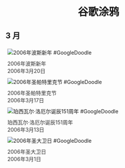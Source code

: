 
<h1 align="center"> 谷歌涂鸦 </h1>




## 3 月

<div class="image">


<img src="https:https://lh3.googleusercontent.com/R3qBk5xW_52Z6Rit39SW--TTlXpogLb7RCor5-tdRx7X6ykqM_0Lh0Rji5M6Oz1FLG8Paqh4aRabiP3JrlFPGal5R1P8MGlohZ0-753zbQ=s660" alt="2006年波斯新年 #GoogleDoodle" style="margin: 5px"/>
<div class="info" style="font-size: 14px; color:#333333; margin:5px"><div class="title">2006年波斯新年</div><div class="date">2006年3月20日</div></div>

<img src="https:https://lh3.googleusercontent.com/fJF1s9MOPb3DFq1qlI7rtimPpzLYdMNmCVxIrjsD2688Bak9Jju0QpE6B6rXjua5NrQNessRTIxWIc0Vi6RcaEsy_kratE7vj_Zmj0dZhQ=s660" alt="2006年圣帕特里克节 #GoogleDoodle" style="margin: 5px"/>
<div class="info" style="font-size: 14px; color:#333333; margin:5px"><div class="title">2006年圣帕特里克节</div><div class="date">2006年3月17日</div></div>

<img src="https:https://lh3.googleusercontent.com/m3G-ZlErc83-t8kR8ICfmCeydZgtWYhEjwGImZxbvkjT19xw0t49b6Zu7-1NSra3g36pBEjAFrqHjD2NvWFwGl3GMwCnWUHTzwX4EX_uIQ=s660" alt="珀西瓦尔·洛厄尔诞辰151周年 #GoogleDoodle" style="margin: 5px"/>
<div class="info" style="font-size: 14px; color:#333333; margin:5px"><div class="title">珀西瓦尔·洛厄尔诞辰151周年</div><div class="date">2006年3月13日</div></div>

<img src="https:https://lh3.googleusercontent.com/IefCRNt20F22roS5PJis6mnyBqp8uO7ut5djO1DRe2iIn2ncxO5tTU3jZGj_0wA95c6BTc-ESZaMjXmgi2cw_b5U-F_yqmlGl2u0K30t=s660" alt="2006年圣大卫日 #GoogleDoodle" style="margin: 5px"/>
<div class="info" style="font-size: 14px; color:#333333; margin:5px"><div class="title">2006年圣大卫日</div><div class="date">2006年3月1日</div></div>

</div>









